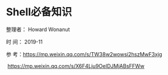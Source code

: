 # Shell必备知识

整理者： Howard Wonanut

时    间： 2019-11

参    考：https://mp.weixin.qq.com/s/TW38w2wowsi2hszMwF3xjg

​				https://mp.weixin.qq.com/s/X6F4Lju9OeIDJMjABsFFWw



